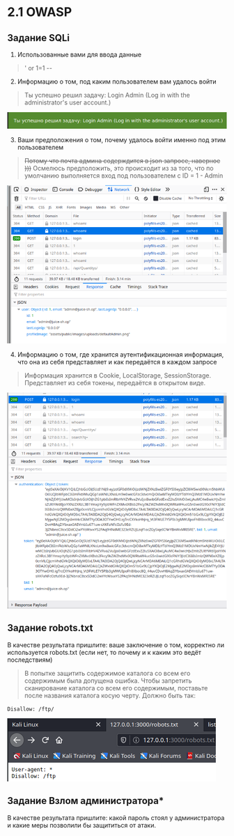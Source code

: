 # 2.1 OWASP


## Задание SQLi

1. Использованные вами для ввода данные
> ' or 1=1 --

2. Информацию о том, под каким пользователем вам удалось войти

> Ты успешно решил задачу: Login Admin (Log in with the administrator's user account.) 

![](pic/102.png)

3. Ваши предположения о том, почему удалось войти именно под этим пользователем

> ~~Потому что почта админа содерждится в json запросе, наверное )))~~
> Осмелюсь предположить, это происходит из за того, что по умолчанию выполняется вход под пользователем с ID = 1 - Admin

![](pic/1041.png)

4. Информацию о том, где хранится аутентификационная информация, что она из себя представляет и как передаётся в каждом запросе

> Информация хранится в Cookie, LocalStorage, SessionStorage. Представляет из себя токены, передаётся в открытом виде.

![](pic/104.png)

## Задание robots.txt

В качестве результата пришлите: ваше заключение о том, корректно ли используется robots.txt (если нет, то почему и к каким это ведёт последствиям)

> В попытке защитить содержимое каталога со всем его содержимым была допущена ошибка. Чтобы запретить сканирование каталога со всем его содержимым, поставьте после названия каталога косую черту. Должно быть так: 

    Disallow: /ftp/

![](pic/robots.png)


## Задание Взлом администратора*

В качестве результата пришлите: какой пароль стоял у администратора и какие меры позволили бы защититься от атаки.
